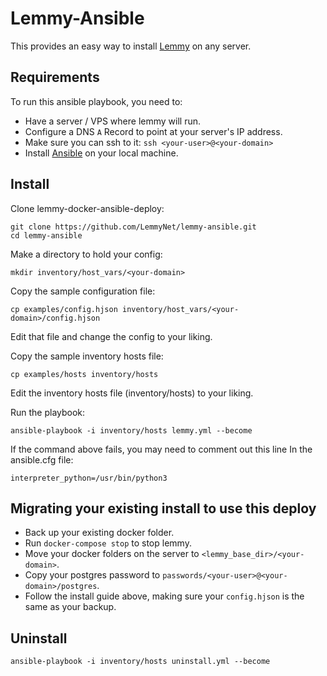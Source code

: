 # Lemmy-Ansible

This provides an easy way to install [Lemmy](https://github.com/LemmyNet/lemmy) on any server.

## Requirements

To run this ansible playbook, you need to:

- Have a server / VPS where lemmy will run.
- Configure a DNS `A` Record to point at your server's IP address.
- Make sure you can ssh to it: `ssh <your-user>@<your-domain>`
- Install [Ansible](https://www.ansible.com/) on your local machine.


## Install

Clone lemmy-docker-ansible-deploy: 

```
git clone https://github.com/LemmyNet/lemmy-ansible.git
cd lemmy-ansible
```

Make a directory to hold your config: 

`mkdir inventory/host_vars/<your-domain>`

Copy the sample configuration file:

`cp examples/config.hjson inventory/host_vars/<your-domain>/config.hjson`

Edit that file and change the config to your liking.

Copy the sample inventory hosts file:

`cp examples/hosts inventory/hosts`

Edit the inventory hosts file (inventory/hosts) to your liking.

Run the playbook: 

`ansible-playbook -i inventory/hosts lemmy.yml --become`

If the command above fails, you may need to comment out this line In the ansible.cfg file:

`interpreter_python=/usr/bin/python3`

## Migrating your existing install to use this deploy

- Back up your existing docker folder.
- Run `docker-compose stop` to stop lemmy.
- Move your docker folders on the server to `<lemmy_base_dir>/<your-domain>`.
- Copy your postgres password to `passwords/<your-user>@<your-domain>/postgres`.
- Follow the install guide above, making sure your `config.hjson` is the same as your backup.

## Uninstall

`ansible-playbook -i inventory/hosts uninstall.yml --become`

